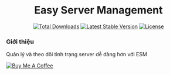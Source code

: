 <h1 align="center">Easy Server Management</h1>

<p align="center">
<a href="https://packagist.org/packages/VinaCoder/esm"><img src="https://img.shields.io/packagist/dt/VinaCoder/esm" alt="Total Downloads"></a>
<a href="https://packagist.org/packages/VinaCoder/esm"><img src="https://img.shields.io/packagist/v/VinaCoder/esm" alt="Latest Stable Version"></a>
<a href="https://packagist.org/packages/VinaCoder/esm"><img src="https://img.shields.io/packagist/l/VinaCoder/esm" alt="License"></a>
</p>

### Giới thiệu

Quản lý và theo dõi tình trạng server dễ dàng hơn với ESM

<a href="https://www.buymeacoffee.com/ducconit" target="_blank"><img src="https://www.buymeacoffee.com/assets/img/custom_images/orange_img.png" alt="Buy Me A Coffee"></a>
